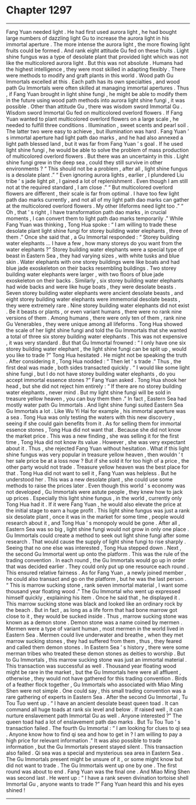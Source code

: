 
# Chapter 1297


---

Fang Yuan needed light .
He had first used aurora light , he had bought large numbers of dazzling light Gu to increase the aurora light in his immortal aperture . The more intense the aurora light , the more flowing light fruits could be formed . And rank eight attitude Gu fed on these fruits .
Light shine fungus was a type of desolate plant that provided light which was not like the multicolored aurora light .
But this was not absolute .
Humans had the highest intelligence , they were most skilled in adapting flexibly . There were methods to modify and graft plants in this world .
Wood path Gu Immortals excelled at this .
Each path has its own specialties , and wood path Gu Immortals were often skilled at managing immortal apertures .
Thus , if Fang Yuan brought in light shine fungi , he might be able to modify them in the future using wood path methods into aurora light shine fungi , it was possible .
Other than attitude Gu , there was wisdom sword Immortal Gu .
Wisdom sword Immortal Gu fed on multicolored overlord flowers .
If Fang Yuan wanted to plant multicolored overlord flowers on a large scale , he needed to fulfill three conditions . Illumination , sweet scents and pearl soil .
The latter two were easy to achieve , but illumination was hard .
Fang Yuan ’ s immortal aperture had light path dao marks , and he had also annexed a light path blessed land , but it was far from Fang Yuan ’ s goal .
If he used light shine fungi , he would be able to solve the problem of mass production of multicolored overlord flowers .
But there was an uncertainty in this .
Light shine fungi grew in the deep sea , could they still survive in other environments ?
“ This should not be a problem , after all , light shine fungus is a desolate plant .”
“ Even ignoring aurora lights , earlier , I plundered Liu tribe ’ s jade light pit , I gained a lot of replenishment . Even though I am still not at the required standard , I am close .”
“ But multicolored overlord flowers are different , their scale is far from optimal . I have too few light path dao marks currently , and not all of my light path dao marks can gather at the multicolored overlord flowers . My other lifeforms need light too .”
“ Oh , that ’ s right , I have transformation path dao marks , in crucial moments , I can convert them to light path dao marks temporarily .”
While Fang Yuan was thinking , Tong Hua spoke : “ I am willing to trade these desolate plant light shine fungi for storey building water elephants , three of them .”
Once she said that , a Gu Immortal responded : “ Storey building water elephants … I have a few , how many storeys do you want from the water elephants ?”
Storey building water elephants were a special type of beast in Eastern Sea , they had varying sizes , with white tusks and blue skin . Water elephants with one storey buildings were like boats and had blue jade exoskeleton on their backs resembling buildings . Two storey building water elephants were larger , with two floors of blue jade exoskeleton on their backs .
Similarly , six storey building water elephants had wide backs and were like huge boats , they were desolate beasts . Seven storey building water elephants were ancient desolate beasts , and eight storey building water elephants were immemorial desolate beasts , they were extremely rare . Nine storey building water elephants did not exist .
Be it beasts or plants , or even variant humans , there were no rank nine versions of them . Among humans , there were only ten of them , rank nine Gu Venerables , they were unique among all lifeforms .
Tong Hua showed the scale of her light shine fungi and told the Gu Immortals that she wanted a total of three six storey building water elephants .
This was not expensive , it was very standard .
But that Gu Immortal frowned : “ I only have one six storey building water elephant , the light shine fungi can be split up , would you like to trade ?”
Tong Hua hesitated .
He might not be speaking the truth .
After considering it , Tong Hua nodded : “ Then let ’ s trade .”
Thus , the first deal was made , both sides transacted quickly .
“ I would like some light shine fungi , but I do not have storey building water elephants , do you accept immortal essence stones ?” Fang Yuan asked .
Tong Hua shook her head , but she did not reject him entirely : “ If there are no storey building water elephants , never mind . But my light shine fungi will be sold in treasure yellow heaven , you can buy them then .”
In fact , Eastern Sea had mostly water path Gu Immortals .
And light shine fungi suited Eastern Sea Gu Immortals a lot . Like Wu Yi Hai for example , his immortal aperture was a sea .
Tong Hua was only testing the waters with this new discovery , seeing if she could gain benefits from it .
As for selling them for immortal essence stones , Tong Hua did not want that .
Because she did not know the market price .
This was a new finding , she was selling it for the first time , Tong Hua did not know its value .
However , she was very expectant about it .
Thus , she rejected Fang Yuan without hesitation . What if this light shine fungus was very popular in treasure yellow heaven , then wouldn ’ t her sale price be at a loss now ?
But if she sold it for too high of a price , the other party would not trade . Treasure yellow heaven was the best place for that .
Tong Hua did not want to sell it , Fang Yuan was helpless .
But he understood her .
This was a new desolate plant , she could use some methods to raise the prices later .
Even though this world ’ s economy was not developed , Gu Immortals were astute people , they knew how to jack up prices .
Especially this light shine fungus , in the world , currently only Tong Hua had it .
If it were Fang Yuan , he would also elevate the price at the initial stage to earn a huge profit .
This light shine fungus was just a rank six desolate plant , once it was in the market for some time , people would research about it , and Tong Hua ’ s monopoly would be gone .
After all , Eastern Sea was so big , light shine fungi would not grow in only one place .
Gu Immortals could create a method to seek out light shine fungi after some research . That would cause the supply of light shine fungi to rise sharply .
Seeing that no one else was interested , Tong Hua stepped down .
Next , the second Gu Immortal went up onto the platform .
This was the rule of the trading convention .
In each round , the Gu Immortals would go up in order that was decided earlier . They could only put up one resource each round .
This ensured relative fairness .
As for Fang Yuan , a newly joined member , he could also transact and go on the platform , but he was the last person .
“ This is marrow sucking stone , rank seven immortal material , I want some thousand year floating wood .” The Gu Immortal who went up expressed himself quickly , explaining his item .
Once he said that , he displayed it .
This marrow sucking stone was black and looked like an ordinary rock by the beach . But in fact , as long as a life form that had bone marrow got close to it , they would be sucked inside .
Thus , marrow sucking stone was known as a demon stone .
Demon stone was a name coined by mermen .
Mermen were a type of variant human , most mermen in the world lived in Eastern Sea .
Mermen could live underwater and breathe , when they met marrow sucking stones , they had suffered from them , thus , they feared and called them demon stones .
In Eastern Sea ’ s history , there were some merman tribes who treated these demon stones as deities to worship .
But to Gu Immortals , this marrow sucking stone was just an immortal material .
This transaction was successful as well .
Thousand year floating wood might be rare in the market , but the Gu Immortals here were all affluent , otherwise , they would not have gathered for this trading convention .
Birds of a feather flock together , Gu Immortals who associated with Miao Ming Shen were not simple .
One could say , this small trading convention was a rare gathering of experts in Eastern Sea .
After the second Gu Immortal , Tu Tou Tuo went up .
“ I have an ancient desolate beast queen toad . It can command all huge toads at rank six level and below . If raised well , it can nurture enslavement path Immortal Gu as well . Anyone interested ?”
The queen toad had a lot of enslavement path dao marks .
But Tu Tou Tuo ’ s transaction failed .
The fourth Gu Immortal : “ I am looking for clues to qi sea . Anyone know how to find qi sea and how to get in ? I am willing to pay a high price for relevant information .”
It was also possible to trade information , but the Gu Immortals present stayed silent .
This transaction also failed .
Qi sea was a special and mysterious sea area in Eastern Sea .
The Gu Immortals present might be unsure of it , or some might know but did not want to trade .
The Gu Immortals went up one by one .
The first round was about to end .
Fang Yuan was the final one .
And Miao Ming Shen was second last .
He went up : “ I have a rank seven divination tortoise shell Immortal Gu , anyone wants to trade ?”
Fang Yuan heard this and his eyes shined !

---

